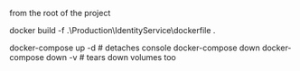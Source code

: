 
from the root of the project

docker build -f .\Production\IdentityService\dockerfile .

docker-compose up -d            # detaches console
docker-compose down
docker-compose down -v          # tears down volumes too